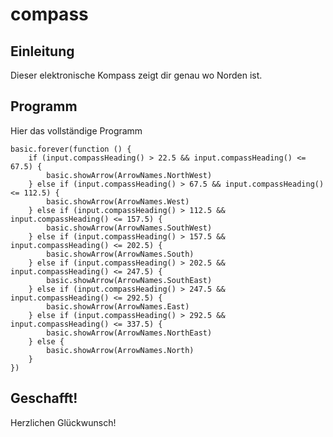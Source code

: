 # compass

## Einleitung

Dieser elektronische Kompass zeigt dir genau wo Norden ist.

## Programm

Hier das vollständige Programm

```blocks
basic.forever(function () {
    if (input.compassHeading() > 22.5 && input.compassHeading() <= 67.5) {
        basic.showArrow(ArrowNames.NorthWest)
    } else if (input.compassHeading() > 67.5 && input.compassHeading() <= 112.5) {
        basic.showArrow(ArrowNames.West)
    } else if (input.compassHeading() > 112.5 && input.compassHeading() <= 157.5) {
        basic.showArrow(ArrowNames.SouthWest)
    } else if (input.compassHeading() > 157.5 && input.compassHeading() <= 202.5) {
        basic.showArrow(ArrowNames.South)
    } else if (input.compassHeading() > 202.5 && input.compassHeading() <= 247.5) {
        basic.showArrow(ArrowNames.SouthEast)
    } else if (input.compassHeading() > 247.5 && input.compassHeading() <= 292.5) {
        basic.showArrow(ArrowNames.East)
    } else if (input.compassHeading() > 292.5 && input.compassHeading() <= 337.5) {
        basic.showArrow(ArrowNames.NorthEast)
    } else {
        basic.showArrow(ArrowNames.North)
    }
})
```

## Geschafft!

Herzlichen Glückwunsch!

<script src="https://makecode.com/gh-pages-embed.js"></script>
<script>makeCodeRender("{{ site.makecode.home_url }}", "{{ site.github.owner_name }}/{{ site.github.repository_name }}");</script>
